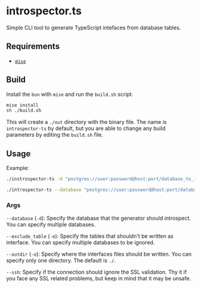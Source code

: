 # introspector.ts

Simple CLI tool to generate TypeScript intefaces from database tables.

## Requirements

- [`mise`](https://mise.jdx.dev/getting-started.html)

## Build

Install the `bun` with `mise` and run the `build.sh` script.

```bash
mise install
sh ./build.sh
```

This will create a `./out` directory with the binary file. The name is `introspector-ts` by default, but you are able to change any build parameters by editing the `build.sh` file.

## Usage

Example:

```bash
./instrospector-ts -d "postgres://user:password@host:port/database_to_introspect" -e "ignore_this_table" -o "./interfaces/output"
```

```bash
./introspector-ts --database "postgres://user:password@host:port/database_to_introspect" --database "postgres://user:password@host:port/another_database_to_introspect" --exclude_table "_prisma_migrations" --exclude_table "ignore_this_other_table" --outdir ./
```

### Args

`--database` (`-d`): Specify the database that the generator should introspect. You can specify multiple databases.

`--exclude_table` (`-e`): Specify the tables that shouldn't be written as interface. You can specify multiple databases to be ignored.

`--outdir` (`-o`): Specify where the interfaces files should be written. You can specify only one directory. The default is `./`.

`--ssh`: Specify if the connection should ignore the SSL validation. Thy it if you face any SSL related problems, but keep in mind that it may be unsafe.
